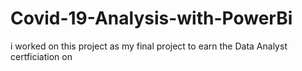 # Covid-19-Analysis-with-PowerBi

i worked on this project as my final project to earn the Data Analyst certficiation on 

